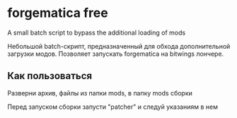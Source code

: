 # forgematica free
 A small batch script to bypass the additional loading of mods
 
 Небольшой batch-скрипт, предназначенный для обхода дополнительной загрузки модов. Позволяет запускать forgematica на bitwings лончере.

## Как пользоваться
 Разверни архив, файлы из папки mods, в папку mods сборки
 
 Перед запуском сборки запусти "patcher" и следуй указаниям в нем

